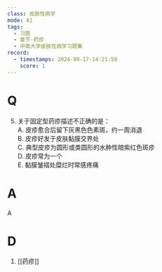 ```yaml
---
class: 皮肤性病学
mode: A1
tags:
  - 习题
  - 章节-药疹
  - 中南大学皮肤性病学习题集
record:
  - timestamps: 2024-09-17-14:21:50
    score: 1
---
```


# Q
5. 关于固定型药疹描述不正确的是：  
A. 皮疹愈合后留下灰黑色色素斑，约一周消退  
B. 皮疹好发于皮肤黏膜交界处  
C. 典型皮疹为圆形或类圆形的水肿性暗紫红色斑疹  
D. 皮疹常为一个  
E. 黏膜皱褶处糜烂时常感疼痛  
# A
A
# D
1. [[药疹]]
